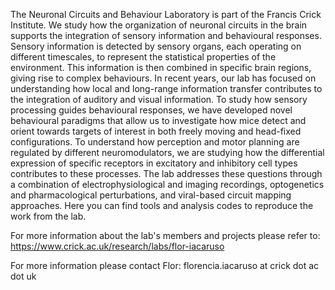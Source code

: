 The Neuronal Circuits and Behaviour Laboratory is part of the Francis Crick Institute. We study how the organization of neuronal circuits in the brain supports the integration of sensory information and behavioural responses. Sensory information is detected by sensory organs, each operating on different timescales, to represent the statistical properties of the environment. This information is then combined in specific brain regions, giving rise to complex behaviours. In recent years, our lab has focused on understanding how local and long-range information transfer contributes to the integration of auditory and visual information. To study how sensory processing guides behavioural responses, we have developed novel behavioural paradigms that allow us to investigate how mice detect and orient towards targets of interest in both freely moving and head-fixed configurations. To understand how perception and motor planning are regulated by different neuromodulators, we are studying how the differential expression of specific receptors in excitatory and inhibitory cell types contributes to these processes. The lab addresses these questions through a combination of electrophysiological and imaging recordings, optogenetics and pharmacological perturbations, and viral-based circuit mapping approaches. Here you can find tools and analysis codes to reproduce the work from the lab.

For more information about the lab's members and projects please refer to: https://www.crick.ac.uk/research/labs/flor-iacaruso

For more information please contact Flor: florencia.iacaruso at crick dot ac dot uk
